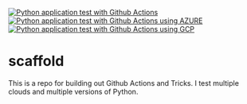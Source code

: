 [![Python application test with Github Actions](https://github.com/albertoi98/scaffold/actions/workflows/main.yml/badge.svg)](https://github.com/albertoi98/scaffold/actions/workflows/main.yml)
[![Python application test with Github Actions using AZURE](https://github.com/albertoi98/scaffold/actions/workflows/azure.yml/badge.svg)](https://github.com/albertoi98/scaffold/actions/workflows/azure.yml)
[![Python application test with Github Actions using GCP](https://github.com/albertoi98/scaffold/actions/workflows/gcp.yml/badge.svg)](https://github.com/albertoi98/scaffold/actions/workflows/gcp.yml)

# scaffold
This is a repo for building out Github Actions and Tricks. I test multiple clouds and multiple versions of Python.
